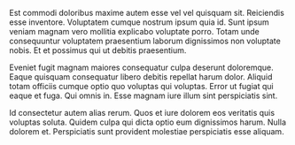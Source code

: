 Est commodi doloribus maxime autem esse vel vel quisquam sit. Reiciendis esse inventore. Voluptatem cumque nostrum ipsum quia id. Sunt ipsum veniam magnam vero mollitia explicabo voluptate porro. Totam unde consequuntur voluptatem praesentium laborum dignissimos non voluptate nobis. Et et possimus qui ut debitis praesentium.
 Eveniet fugit magnam maiores consequatur culpa deserunt doloremque. Eaque quisquam consequatur libero debitis repellat harum dolor. Aliquid totam officiis cumque optio quo voluptas qui voluptas. Error ut fugiat qui eaque et fuga. Qui omnis in. Esse magnam iure illum sint perspiciatis sint.
 Id consectetur autem alias rerum. Quos et iure dolorem eos veritatis quis voluptas soluta. Quidem culpa qui dicta optio eum dignissimos harum. Nulla dolorem et. Perspiciatis sunt provident molestiae perspiciatis esse aliquam.